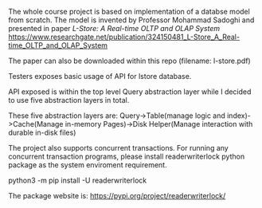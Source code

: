 The whole course project is based on implementation of a databse model from scratch.
The model is invented by Professor Mohammad Sadoghi and presented in paper *L-Store: A Real-time OLTP and OLAP System*
https://www.researchgate.net/publication/324150481_L-Store_A_Real-time_OLTP_and_OLAP_System

The paper can also be downloaded within this repo (filename: l-store.pdf)

Testers exposes basic usage of API for lstore database. 

API exposed is within the top level Query abstraction layer while I decided to use five abstraction layers in total.

These five abstraction layers are: Query->Table(manage logic and index)->Cache(Manage in-memory Pages)->Disk Helper(Manage interaction with durable in-disk files)

The project also supports concurrent transactions. For running any concurrent transaction programs, please install readerwriterlock python package as the system enviroment requirement.

python3 -m pip install -U readerwriterlock

The package website is:
https://pypi.org/project/readerwriterlock/
